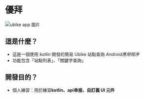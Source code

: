 # 優拜

![ubike app 圖片](https://github.com/Jena1011/Ubike/assets/118824973/fae60afa-9514-4319-938d-7c27df0f0351)


## 這是什麼？
- 這是一個使用 *kotlin* 開發的簡易 Ubike 站點查詢 *Android應用程序*   
- 功能包含「站點列表」、「關鍵字查詢」  

## 開發目的？
- 個人練習：用於練習**kotlin、api串接、自訂義 UI 元件**<br><br><br><br>
